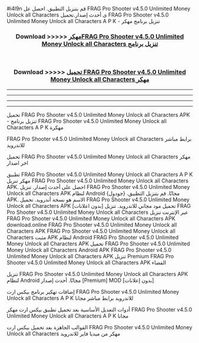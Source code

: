 #i4l9n قم بتنزيل التطبيق. احصل عل FRAG Pro Shooter v4.5.0 Unlimited Money Unlock all Characters  ى أحدث إصدار.تحميل FRAG Pro Shooter v4.5.0 Unlimited Money Unlock all Characters  A P K - تنزيل برنامج مهكر



<div align="center">
<h3>Download >>>>> <a href="https://ar-sites.web.app/?ar= FRAG Pro Shooter v4.5.0 Unlimited Money Unlock all Characters ">مهكرFRAG Pro Shooter v4.5.0 Unlimited Money Unlock all Characters  تنزيل برنامج</a></h3><br>

<h3>Download >>>>> <a href="https://ar-sites.web.app/?ar= FRAG Pro Shooter v4.5.0 Unlimited Money Unlock all Characters ">تحميل FRAG Pro Shooter v4.5.0 Unlimited Money Unlock all Characters  مهكر</a></h3>
</div>


----------------------------------------------------------

----------------------------------------------------------

----------------------------------------------------------

----------------------------------------------------------


تحميل FRAG Pro Shooter v4.5.0 Unlimited Money Unlock all Characters  APK - تنزيل برنامج FRAG Pro Shooter v4.5.0 Unlimited Money Unlock all Characters  A P K مهكرة

FRAG Pro Shooter v4.5.0 Unlimited Money Unlock all Characters  برابط مباشر للاندرويد

تحميل FRAG Pro Shooter v4.5.0 Unlimited Money Unlock all Characters  مهكر اخر اصدار

تطبيق FRAG Pro Shooter v4.5.0 Unlimited Money Unlock all Characters  A P K مهكر
تنزيل FRAG Pro Shooter v4.5.0 Unlimited Money Unlock all Characters  APK. احصل على أحدث إصدار.
تنزيل FRAG Pro Shooter v4.5.0 Unlimited Money Unlock all Characters  APK لنظام Android مجانًا.
قم بتنزيل التطبيق. {جودول} APK. الاسم هو نسخة أندرويد.
تحميل FRAG Pro Shooter v4.5.0 Unlimited Money Unlock all Characters  APK [بدون اعلانات]
تحميل مود مجاني للاندرويد.
تنزيل FRAG Pro Shooter v4.5.0 Unlimited Money Unlock all Characters  عبر الإنترنت
تنزيل FRAG Pro Shooter v4.5.0 Unlimited Money Unlock all Characters  APK
download.online FRAG Pro Shooter v4.5.0 Unlimited Money Unlock all Characters  APK
FRAG Pro Shooter v4.5.0 Unlimited Money Unlock all Characters  مثبت APK لنظام Android
FRAG Pro Shooter v4.5.0 Unlimited Money Unlock all Characters  APK
تحميل FRAG Pro Shooter v4.5.0 Unlimited Money Unlock all Characters  Android APK
FRAG Pro Shooter v4.5.0 Unlimited Money Unlock all Characters  APK تنزيل Premium
FRAG Pro Shooter v4.5.0 Unlimited Money Unlock all Characters  APK الفضاء

تنزيل FRAG Pro Shooter v4.5.0 Unlimited Money Unlock all Characters  APK لنظام Android مجانًا. أحدث إصدار [Premium] MOD [بدون إعلانات]

إضافات تهكير برنامج بيكس ارت FRAG Pro Shooter v4.5.0 Unlimited Money Unlock all Characters  A P K للاندرويد برابط مباشر مجانا

أدوات التعديل الأساسية بعد تحميل تطبيق بيكس ارت مهكر FRAG Pro Shooter v4.5.0 Unlimited Money Unlock all Characters  A P K مجانا

القوالب الجاهزة بعد تحميل بيكس ارت FRAG Pro Shooter v4.5.0 Unlimited Money Unlock all Characters  مهكر من ميديا فاير للاندرويد



